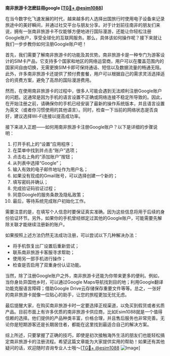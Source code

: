 **南非旅游卡怎麽註冊google [[TG💪+ @esim1088](https://t.me/s/esim1088)]**

在当今数字化飞速发展的时代，越来越多的人选择出国旅行时使用电子设备来记录旅途中的美好瞬间，并通过社交平台与朋友分享。对于计划前往南非的朋友们来说，拥有一张南非旅游卡不仅能够方便地进行国际漫游，还能让你轻松注册Google账户，享受全球化的互联网服务。那么，具体该如何操作呢？接下来就让我们一步步教你如何注册Google账户吧！

首先，我们需要了解南非旅游卡的功能及其优势。南非旅游卡是一种专门为游客设计的SIM卡产品，它支持多个国家和地区的网络运营商，用户可以在覆盖范围内的国家间自由切换，无需更换SIM卡即可保持通话、短信以及数据流量的畅通无阻。此外，许多南非旅游卡还提供了预付费套餐，用户可以根据自己的需求灵活选择适合的资费方案，避免了高昂的国际漫游费用。

然而，在使用南非旅游卡的过程中，很多人可能会遇到无法顺利注册Google账户的问题。这通常是因为手机的语言设置不正确或网络连接不稳定所导致的。因此，在开始注册之前，请确保你的手机已经安装了最新的操作系统版本，并且语言设置为英文（或者你习惯使用的其他语言）。同时，检查一下当前的网络状态是否良好，建议选择Wi-Fi连接以提高成功率。

接下来进入正题——如何用南非旅游卡注册Google账户？以下是详细的步骤说明：

1. 打开手机上的“设置”应用程序；
2. 在菜单中找到并点击“账户”选项；
3. 点击右上角的“添加账户”按钮；
4. 从列表中选择“Google”；
5. 输入有效的电子邮件地址作为用户名；
6. 如果没有现成的Gmail账号，可以选择创建一个新的；
7. 填写密码并确认；
8. 完成验证码验证过程；
9. 同意Google的服务条款及隐私政策；
10. 最后，等待系统完成账户初始化工作。

需要注意的是，在填写个人信息时要保证真实准确，因为这些信息将用于后续的身份验证环节。另外，如果你的手机曾经绑定过其他的Google账户，可能需要先解除关联才能继续注册新的账户。

如果按照上述方法仍然无法成功注册，可以尝试以下几种解决办法：
- 将手机恢复出厂设置后重新尝试；
- 联系南非旅游卡客服寻求帮助；
- 使用另一部手机进行操作；
- 检查是否启用了双重身份认证功能。

当然，除了注册Google账户之外，南非旅游卡还能为你带来更多的便利。例如，当你身处异国他乡时，可以通过Google Maps导航找到目的地；利用Google翻译功能克服语言障碍；借助Google Drive云存储保存重要文件等等。总之，一张好的南非旅游卡就像一位贴心的助手，让您的旅程更加无忧无虑。

最后提醒大家，在购买南非旅游卡时一定要选择正规渠道，以免买到假货或者劣质产品。目前市面上有许多优质的南非旅游卡供应商，比如Esim1088就是一个值得信赖的选择。他们提供的产品种类丰富，价格合理，并且售后服务也非常完善。无论你是短期游客还是长期居住者，都能在这里找到最适合自己的解决方案。

综上所述，只要掌握了正确的技巧，即使是初次接触海外生活的朋友们也能轻松搞定南非旅游卡的注册流程。希望这篇文章能为大家提供实用的帮助！如果还有其他疑问的话，欢迎随时咨询专业人士哦～[[TG💪+ @esim1088](https://t.me/s/esim1088) ![Image](https://i.postimg.cc/4NQfJmqS/Snipaste-2025-05-13-00-14-12.png)]